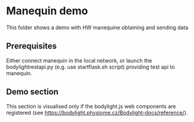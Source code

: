 # Manequin demo

This folder shows a demo with HW manequine obtaining and sending data

## Prerequisites

Either connect manequin in the local network, or launch the bodylightrestapi.py (e.g. use startflask.sh script) providing test api to manequin.

## Demo section

This section is visualised only if the bodylight.js web components are registered (see https://bodylight.physiome.cz/Bodylight-docs/reference/).

<bdl-remote-value manequinurl="http://localhost:5000/" fetchinterval="500" id="id4"></bdl-remote-value>
<bdl-chartjs-time id="id11" width="400" height="300" fromid="id4" refindex="7" refvalue="1" ></bdl-chartjs-time>
<bdl-chartjs-time id="id11" width="400" height="300" fromid="id4" refindex="0" refvalue="6" ></bdl-chartjs-time>
